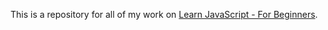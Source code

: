 This is a repository for all of my work on [Learn JavaScript - For Beginners](https://www.udemy.com/course/learn-javascript-for-beginners-v/).